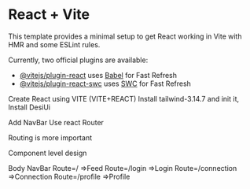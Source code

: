 # React + Vite

This template provides a minimal setup to get React working in Vite with HMR and some ESLint rules.

Currently, two official plugins are available:

- [@vitejs/plugin-react](https://github.com/vitejs/vite-plugin-react/blob/main/packages/plugin-react/README.md) uses [Babel](https://babeljs.io/) for Fast Refresh
- [@vitejs/plugin-react-swc](https://github.com/vitejs/vite-plugin-react-swc) uses [SWC](https://swc.rs/) for Fast Refresh


Create React using VITE (VITE+REACT)
Install tailwind-3.14.7 and init it,
Install DesiUi

Add NavBar
Use react Router

Routing is more important

Component level design

Body
    NavBar
    Route=/ =>Feed
    Route=/login =>Login
    Route=/connection =>Connection
    Route=/profile =>Profile